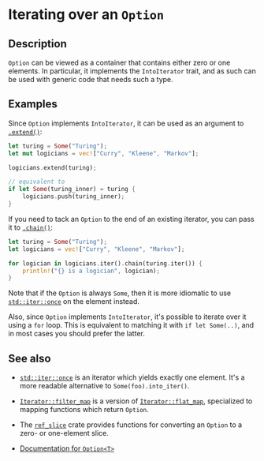 # Iterating over an `Option`

## Description

`Option` can be viewed as a container that contains either zero or one
elements. In particular, it implements the `IntoIterator` trait, and as such
can be used with generic code that needs such a type.

## Examples

Since `Option` implements `IntoIterator`, it can be used as an argument to
[`.extend()`](https://doc.rust-lang.org/std/iter/trait.Extend.html#tymethod.extend):

```rust
let turing = Some("Turing");
let mut logicians = vec!["Curry", "Kleene", "Markov"];

logicians.extend(turing);

// equivalent to
if let Some(turing_inner) = turing {
    logicians.push(turing_inner);
}
```

If you need to tack an `Option` to the end of an existing iterator, you can
pass it to [`.chain()`](https://doc.rust-lang.org/std/iter/trait.Iterator.html#method.chain):

```rust
let turing = Some("Turing");
let logicians = vec!["Curry", "Kleene", "Markov"];

for logician in logicians.iter().chain(turing.iter()) {
    println!("{} is a logician", logician);
}
```

Note that if the `Option` is always `Some`, then it is more idiomatic to use
[`std::iter::once`](https://doc.rust-lang.org/std/iter/fn.once.html) on the
element instead.

Also, since `Option` implements `IntoIterator`, it's possible to iterate over
it using a `for` loop. This is equivalent to matching it with `if let Some(..)`,
and in most cases you should prefer the latter.

## See also

* [`std::iter::once`](https://doc.rust-lang.org/std/iter/fn.once.html) is an
iterator which yields exactly one element. It's a more readable alternative to
`Some(foo).into_iter()`.

* [`Iterator::filter_map`](https://doc.rust-lang.org/std/iter/trait.Iterator.html#method.filter_map)
  is a version of [`Iterator::flat_map`](https://doc.rust-lang.org/std/iter/trait.Iterator.html#method.flat_map),
  specialized to mapping functions which return `Option`.

* The [`ref_slice`](https://crates.io/crates/ref_slice) crate provides functions
  for converting an `Option` to a zero- or one-element slice.

* [Documentation for `Option<T>`](https://doc.rust-lang.org/std/option/enum.Option.html)
